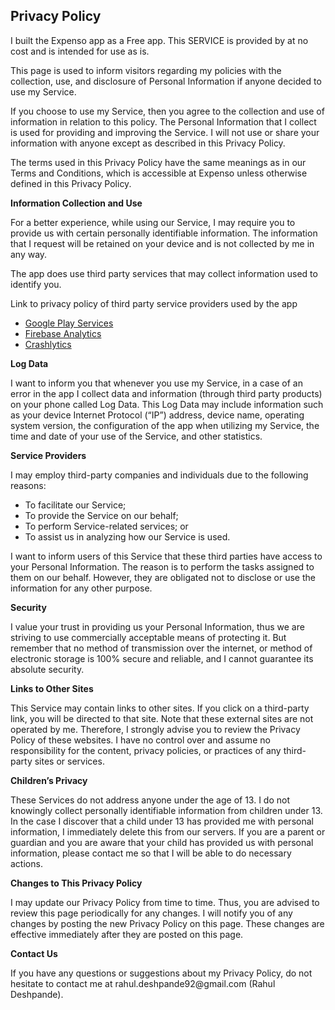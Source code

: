 <!DOCTYPE html>
<h2>Privacy Policy</h2>
<p>I built the Expenso app as a Free app. This SERVICE is provided by
    at no cost and is intended for use as is.
</p>
<p>This page is used to inform visitors regarding my policies with the collection, use, and
    disclosure
    of Personal Information if anyone decided to use my Service.
</p>
<p>If you choose to use my Service, then you agree to the collection and use of information in
    relation to this policy. The Personal Information that I collect is used for providing and
    improving
    the Service. I will not use or share your information with anyone except as described
    in this Privacy Policy.
</p>
<p>The terms used in this Privacy Policy have the same meanings as in our Terms and Conditions,
    which is
    accessible at Expenso unless otherwise defined in this Privacy Policy.
</p>
<p><strong>Information Collection and Use</strong></p>
<p>For a better experience, while using our Service, I may require you to provide us with certain
    personally identifiable information. The information that I request will be retained on your
    device and is not collected by me in any way.
</p>
<p>The app does use third party services that may collect information used to identify you.</p>
<div><p>Link to privacy policy of third party service providers used by the app</p>
    <ul>
        <li><a href="https://www.google.com/policies/privacy/" target="_blank">Google Play
            Services</a></li><!---->
        <li><a href="https://firebase.google.com/policies/analytics" target="_blank">Firebase
            Analytics</a></li><!----><!---->
        <li><a href="http://try.crashlytics.com/terms/privacy-policy.pdf" target="_blank">Crashlytics</a>
        </li><!----><!----><!----></ul>
</div>
<p><strong>Log Data</strong></p>
<p> I want to inform you that whenever you use my Service, in a case of
    an error in the app I collect data and information (through third party products) on your phone
    called Log Data. This Log Data may include information such as your device Internet Protocol
    (“IP”) address,
    device name, operating system version, the configuration of the app when utilizing my Service,
    the time and date of your use of the Service, and other statistics.
</p>
<p><strong>Service Providers</strong></p>
<p> I may employ third-party companies and individuals due to the following reasons:</p>
<ul>
    <li>To facilitate our Service;</li>
    <li>To provide the Service on our behalf;</li>
    <li>To perform Service-related services; or</li>
    <li>To assist us in analyzing how our Service is used.</li>
</ul>
<p> I want to inform users of this Service that these third parties have access to
    your Personal Information. The reason is to perform the tasks assigned to them on our behalf.
    However,
    they are obligated not to disclose or use the information for any other purpose.
</p>
<p><strong>Security</strong></p>
<p> I value your trust in providing us your Personal Information, thus we are striving
    to use commercially acceptable means of protecting it. But remember that no method of
    transmission over
    the internet, or method of electronic storage is 100% secure and reliable, and I cannot
    guarantee
    its absolute security.
</p>
<p><strong>Links to Other Sites</strong></p>
<p>This Service may contain links to other sites. If you click on a third-party link, you will be
    directed
    to that site. Note that these external sites are not operated by me. Therefore, I strongly
    advise you to review the Privacy Policy of these websites. I have no control over
    and assume no responsibility for the content, privacy policies, or practices of any third-party
    sites
    or services.
</p>
<p><strong>Children’s Privacy</strong></p>
<p>These Services do not address anyone under the age of 13. I do not knowingly collect
    personally identifiable information from children under 13. In the case I discover that a child
    under 13 has provided me with personal information, I immediately delete this from
    our servers. If you are a parent or guardian and you are aware that your child has provided us
    with personal
    information, please contact me so that I will be able to do necessary actions.
</p>
<p><strong>Changes to This Privacy Policy</strong></p>
<p> I may update our Privacy Policy from time to time. Thus, you are advised to review
    this page periodically for any changes. I will notify you of any changes by posting
    the new Privacy Policy on this page. These changes are effective immediately after they are
    posted on
    this page.
</p>
<p><strong>Contact Us</strong></p>
<p>If you have any questions or suggestions about my Privacy Policy, do not hesitate to contact me
    at rahul.deshpande92@gmail.com (Rahul Deshpande).</p>
